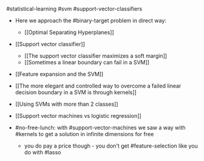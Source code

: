#statistical-learning #svm #support-vector-classifiers 

- Here we approach the #binary-target problem in direct way:
	- [[Optimal Separating Hyperplanes]]
- [[Support vector classifier]]
	- [[The support vector classifier maximizes a soft margin]]
	- [[Sometimes a linear boundary can fail in a SVM]]
- [[Feature expansion and the SVM]]
- [[The more elegant and controlled way to overcome a failed linear decision boundary in a SVM is through kernels]]
- [[Using SVMs with more than 2 classes]]
- [[Support vector machines vs logistic regression]]

- #no-free-lunch: with #support-vector-machines we saw a way with #kernels to get a solution in infinite dimensions for free
	- you do pay a price though - you don't get #feature-selection like you do with #lasso 